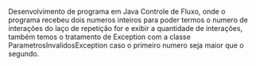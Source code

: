 Desenvolvimento de programa em Java Controle de Fluxo, onde o programa recebeu dois numeros inteiros para poder termos o numero de interações do laço de repetição for e exibir a quantidade de interações, também temos o tratamento de Exception com a classe ParametrosInvalidosException caso o primeiro numero seja maior que o segundo.
